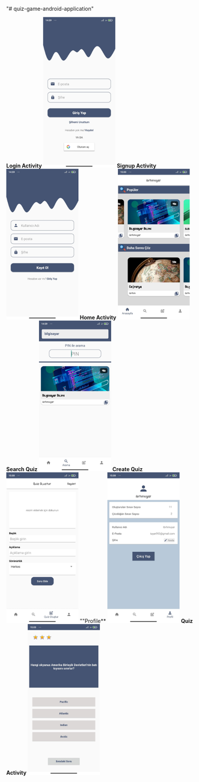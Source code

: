 "# quiz-game-android-application"

**Login Activity**
<img src="https://github.com/uyaribrahim/kuizzi/blob/main/screenshots/login.jpg" widht="200" height="400" />
**Signup Activity**
<img src="https://github.com/uyaribrahim/kuizzi/blob/main/screenshots/signup.jpg" widht="200" height="400" />
**Home Activity**
<img src="https://github.com/uyaribrahim/kuizzi/blob/main/screenshots/home.jpg" widht="200" height="400" />
**Search Quiz**
<img src="https://github.com/uyaribrahim/kuizzi/blob/main/screenshots/search_quiz.jpg" widht="200" height="400" />
**Create Quiz**
<img src="https://github.com/uyaribrahim/kuizzi/blob/main/screenshots/create_quiz.jpg" widht="200" height="400" />
""Profile**
<img src="https://github.com/uyaribrahim/kuizzi/blob/main/screenshots/profile.jpg" widht="200" height="400" />
**Quiz Activity**
<img src="https://github.com/uyaribrahim/kuizzi/blob/main/screenshots/quiz.jpg" widht="200" height="400" />

